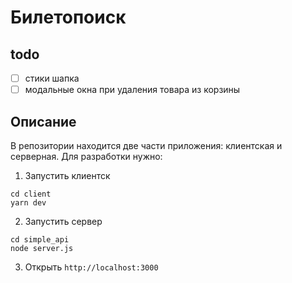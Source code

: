 # Билетопоиск

## todo

- [ ] стики шапка
- [ ] модальные окна при удаления товара из корзины

## Описание

В репозитории находится две части приложения: клиентская и серверная. Для разработки нужно:

1. Запустить клиентск

```
cd client
yarn dev
```

2. Запустить сервер

```
cd simple_api
node server.js
```

3. Открыть `http://localhost:3000`
